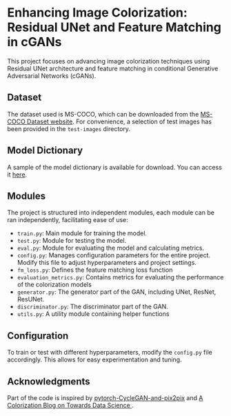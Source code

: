 # Enhancing Image Colorization: Residual UNet and Feature Matching in cGANs

This project focuses on advancing image colorization techniques using Residual UNet architecture and feature matching in conditional Generative Adversarial Networks (cGANs). 

## Dataset
The dataset used is MS-COCO, which can be downloaded from the [MS-COCO Dataset website](https://cocodataset.org/#download). For convenience, a selection of test images has been provided in the `test-images` directory.

## Model Dictionary
A sample of the model dictionary is available for download. You can access it [here](https://drive.google.com/drive/folders/12LUdwi967VBjObwKcw-FIBQZyyunjAk0?usp=sharing).

## Modules
The project is structured into independent modules, each module can be ran independently, facilitating ease of use:
- `train.py`: Main module for training the model.
- `test.py`: Module for testing the model.
- `eval.py`: Module for evaluating the model and calculating metrics.
- `config.py`: Manages configuration parameters for the entire project. Modify this file to adjust hyperparameters and project settings.
- `fm_loss.py`: Defines the feature matching loss function
- `evaluation_metrics.py`: Contains metrics for evaluating the performance of the colorization models
- `generator.py`: The generator part of the GAN, including UNet, ResNet, ResUNet.
- `discriminator.py`: The discriminator part of the GAN.
- `utils.py`: A utility module containing helper functions

## Configuration
To train or test with different hyperparameters, modify the `config.py` file accordingly. This allows for easy experimentation and tuning.

## Acknowledgments
Part of the code is inspired by [pytorch-CycleGAN-and-pix2pix](https://github.com/junyanz/pytorch-CycleGAN-and-pix2pix) and [A Colorization Blog on Towards Data Science ](https://towardsdatascience.com/colorizing-black-white-images-with-u-net-and-conditional-gan-a-tutorial-81b2df111cd8).

